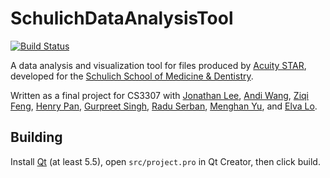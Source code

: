 SchulichDataAnalysisTool
========================

[![Build Status](https://travis-ci.org/stephensolis/SchulichDataAnalysisTool.svg?branch=master)](https://travis-ci.org/stephensolis/SchulichDataAnalysisTool)

A data analysis and visualization tool for files produced by [Acuity STAR](http://acuitycv.com/products-and-services), developed for the [Schulich School of Medicine & Dentistry](http://www.schulich.uwo.ca/).

Written as a final project for CS3307 with [Jonathan Lee](https://github.com/jhjonathanlee), [Andi Wang](https://github.com/xwang774), [Ziqi Feng](https://github.com/zfeng44), [Henry Pan](https://github.com/workofart), [Gurpreet Singh](https://github.com/Guppster), [Radu Serban](https://github.com/RadusGit), [Menghan Yu](https://github.com/Myu84), and [Elva Lo](https://github.com/ElvaLo).

Building
--------

Install [Qt](https://www.qt.io/) (at least 5.5), open `src/project.pro` in Qt Creator, then click build.
